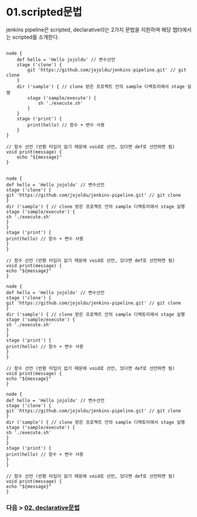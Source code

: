 # 01.scripted문법

jenkins pipeline은 scripted, declarative라는 2가지 문법을 지원하며 해당 챕터에서는 scripted를 소개한다.

<pre>
<code>
node {
    def hello = 'Hello jojoldu' // 변수선언
    stage ('clone') {
        git 'https://github.com/jojoldu/jenkins-pipeline.git' // git clone
    }
    dir ('sample') { // clone 받은 프로젝트 안의 sample 디렉토리에서 stage 실행
        stage ('sample/execute') {
            sh './execute.sh'
        }
    }
    stage ('print') {
        print(hello) // 함수 + 변수 사용
    }
}

// 함수 선언 (반환 타입이 없기 때문에 void로 선언, 있다면 def로 선언하면 됨)
void print(message) {
    echo "${message}"
}
</code>
</pre>

```scripted
node {
def hello = 'Hello jojoldu' // 변수선언
stage ('clone') {
git 'https://github.com/jojoldu/jenkins-pipeline.git' // git clone
}
dir ('sample') { // clone 받은 프로젝트 안의 sample 디렉토리에서 stage 실행
stage ('sample/execute') {
sh './execute.sh'
}
}
stage ('print') {
print(hello) // 함수 + 변수 사용
}
}

// 함수 선언 (반환 타입이 없기 때문에 void로 선언, 있다면 def로 선언하면 됨)
void print(message) {
echo "${message}"
}
```

```scriptedpipeline
node {
def hello = 'Hello jojoldu' // 변수선언
stage ('clone') {
git 'https://github.com/jojoldu/jenkins-pipeline.git' // git clone
}
dir ('sample') { // clone 받은 프로젝트 안의 sample 디렉토리에서 stage 실행
stage ('sample/execute') {
sh './execute.sh'
}
}
stage ('print') {
print(hello) // 함수 + 변수 사용
}
}

// 함수 선언 (반환 타입이 없기 때문에 void로 선언, 있다면 def로 선언하면 됨)
void print(message) {
echo "${message}"
}
```

```scripted pipeline
node {
def hello = 'Hello jojoldu' // 변수선언
stage ('clone') {
git 'https://github.com/jojoldu/jenkins-pipeline.git' // git clone
}
dir ('sample') { // clone 받은 프로젝트 안의 sample 디렉토리에서 stage 실행
stage ('sample/execute') {
sh './execute.sh'
}
}
stage ('print') {
print(hello) // 함수 + 변수 사용
}
}

// 함수 선언 (반환 타입이 없기 때문에 void로 선언, 있다면 def로 선언하면 됨)
void print(message) {
echo "${message}"
}
```

### 다음 > [02. declarative문법](02.%20declarative문법.md)
